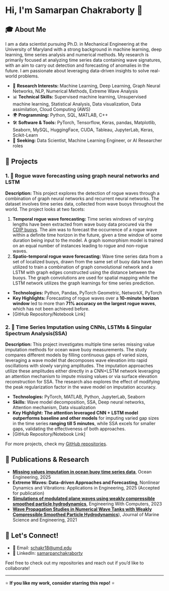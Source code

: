 # Hi, I'm Samarpan Chakraborty 👋

## 🎓 About Me

I am a data scientist pursuing Ph.D. in Mechanical Engineering at the University of Maryland with a strong background in machine learning, deep learning, time series analysis and numerical methods. My research is primarily focused at analyzing time series data containing wave signatures, with an aim to carry out detection and forecasting of anomalies in the future. I am passionate about leveraging data-driven insights to solve real-world problems.

- 🔬 **Research Interests:** Machine Learning, Deep Learning, Graph Neural Networks, NLP, Numerical Methods, Extreme Wave Analysis
- 📊 **Technical Skills:** Supervised machine learning, Unsupervised machine learning, Statistical Analysis, Data visualization, Data assimilation, Cloud Computing (AWS)
- 🌍 **Programming:** Python, SQL, MATLAB, C++
- 🛠  **Software & Tools:** PyTorch, Tensorflow, Keras, pandas, Matplotlib, Seaborn, MySQL, HuggingFace, CUDA, Tableau, JupyterLab, Keras, Scikit-Learn
- 💼 **Seeking:** Data Scientist, Machine Learning Engineer, or AI Researcher roles

## 📂 Projects

### 1. 🌊 **Rogue wave forecasting using graph neural networks and LSTM**
**Description:** This project explores the detection of rogue waves through a combination of graph neural networks and recurrent neural networks. The dataset involves time series data, collected from wave buoys throughout the world. The project looks at two facets:
1. **Temporal rogue wave forecasting:** Time series windows of varying lengths have been extracted from wave buoy data procured via the [CDIP buoys](https://cdip.ucsd.edu/m/stn_table/). The aim was to forecast the occurrence of a rogue wave within a definite time horizon in the future, given a time window of some duration being input to the model. A graph isomorphism model is trained on an equal number of instances leading to rogue and non-rogue waves.
1. **Spatio-temporal rogue wave forecasting:** Wave time series data from a set of localized buoys, drawn from the same set of buoy data have been utilized to train a combination of graph convolutional network and a LSTM with graph edges constructed using the distance between the buoys. The graph convolutions are used for spatial mapping while the LSTM network utilizes the graph learnings for time series prediction. 
- **Technologies:** Python, Pandas, PyTorch Geometric, NetworkX, PyTorch 
- **Key Highlights:** Forecasting of rogue waves over a **10-minute horizon window** led to more than **71% accuracy on the largest rogue waves**, which has not been achieved before.
- [GitHub Repository/Notebook Link]

### 2. 🌊 Time Series Imputation using CNNs, LSTMs & Singular Spectrum Analysis(SSA)
**Description:** This project investigates multiple time series missing value imputation methods for ocean wave buoy measurements. The study compares different models by filling continuous gaps of varied sizes, leveraging a wave model that decomposes wave elevation into rapid oscillations with slowly varying amplitudes. The imputation approaches utilize these amplitudes either directly in a CNN+LSTM network leveraging an attention mechanism to impute missing values or via surface elevation reconstruction for SSA. The research also explores the effect of modifying the peak regularization factor in the wave model on imputation accuracy.
- **Technologies:** PyTorch, MATLAB, Python, JupyterLab, Seaborn
- **Skills:** Wave model decomposition, SSA, Deep neural networks, Attention mechanism, Data visualization
- **Key Highlight:** **The attention leveraged CNN + LSTM model outperforms baseline and other models** for imputing varied gap sizes in the time series **ranging till 5 minutes**, while SSA excels for smaller gaps, validating the effectiveness of both approaches.
- [GitHub Repository/Notebook Link]

For more projects, check my [GitHub repositories](https://github.com/SamarpanChakraborty97).

## 📄 Publications & Research
- [**Missing values imputation in ocean buoy time series data**](https://doi.org/10.1016/j.oceaneng.2024.120145), Ocean Engineering, 2025
- **Extreme Waves: Data-driven Approaches and Forecasting**, Nonlinear Dynamics and Vibrations: Applications in Engineering, 2025 (Accepted for publication)
- [**Simulations of modulated plane waves using weakly compressible smoothed particle hydrodynamics**](https://link.springer.com/article/10.1007/s00366-023-01894-9), Engineering With Computers, 2023
- [**Wave Propagation Studies in Numerical Wave Tanks with Weakly Compressible Smoothed Particle Hydrodynamics**](https://www.mdpi.com/2077-1312/9/2/233)), Journal of Marine Science and Engineering, 2021

## 💬 Let's Connect!
- 📧 Email: schakr18@umd.edu
- 🔗 LinkedIn: [samarpanchakraborty](https://www.linkedin.com/in/samarpanchakraborty/)

Feel free to check out my repositories and reach out if you’d like to collaborate!

---

⭐ **If you like my work, consider starring this repo!** ⭐
